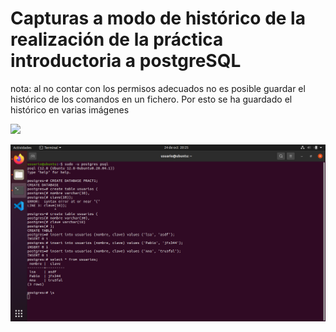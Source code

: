 # Capturas a modo de histórico de la realización de la práctica introductoria a postgreSQL


nota: al no contar con los permisos adecuados no es posible guardar el histórico de los comandos en un fichero. Por esto se ha guardado el histórico en varias imágenes

![](https://github.com/alu0101244488/Practicas-Administacion-y-Diseno-de-Bases-de-Datos/blob/master/practica_introduccion_a_postgreSQL/img/2.No%20permite%20guardar%20el%20hist%C3%B3rico%20sin%20los%20permisos%20adecuados.png?raw=true)

![](https://github.com/alu0101244488/Practicas-Administacion-y-Diseno-de-Bases-de-Datos/blob/master/practica_introduccion_a_postgreSQL/img/creaci%C3%B3n%20de%20la%20base%20de%20datos%20la%20tabla%20e%20inserci%C3%B3n%20de%20filas.png?raw=true)
